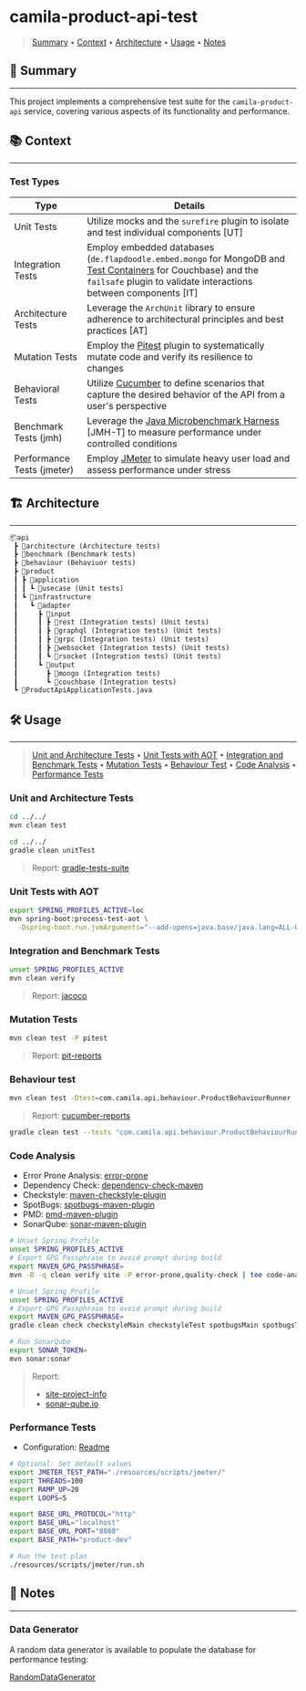 # camila-product-api-test

> [Summary](#-summary)
  • [Context](#-context)
  • [Architecture](#-architecture)
  • [Usage](#-usage)
  • [Notes](#-notes)

## 📜 Summary

---

This project implements a comprehensive test suite for the `camila-product-api` service, covering various aspects of its functionality and performance.

## 📚 Context

---

### Test Types

| Type                       | Details                                                                                                                                                                                                                           |
|----------------------------|-----------------------------------------------------------------------------------------------------------------------------------------------------------------------------------------------------------------------------------|
| Unit Tests                 | Utilize mocks and the `surefire` plugin to isolate and test individual components [UT]                                                                                                                                            |
| Integration Tests          | Employ embedded databases (`de.flapdoodle.embed.mongo` for MongoDB and [Test Containers](https://testcontainers.com/modules/couchbase/) for Couchbase) and the `failsafe` plugin to validate interactions between components [IT] |
| Architecture Tests         | Leverage the `ArchUnit` library to ensure adherence to architectural principles and best practices [AT]                                                                                                                           |
| Mutation Tests             | Employ the [Pitest](https://github.com/pitest/pitest-junit5-plugin.git) plugin to systematically mutate code and verify its resilience to changes                                                                                 |
| Behavioral Tests           | Utilize [Cucumber](https://cucumber.io/docs/guides/) to define scenarios that capture the desired behavior of the API from a user's perspective                                                                                   |
| Benchmark Tests (jmh)      | Leverage the [Java Microbenchmark Harness](https://github.com/openjdk/jmh) [JMH-T] to measure performance under controlled conditions                                                                                             |
| Performance Tests (jmeter) | Employ [JMeter](https://jmeter.apache.org) to simulate heavy user load and assess performance under stress                                                                                                                        |

## 🏗️ Architecture

---

```txt
📦api
 ┣ 📂architecture (Architecture tests)
 ┣ 📂benchmark (Benchmark tests)
 ┣ 📂behaviour (Behaviuor tests)
 ┣ 📂product
 ┃ ┣ 📂application
 ┃ ┃ ┗ 📂usecase (Unit tests)
 ┃ ┗ 📂infrastructure
 ┃   ┗ 📂adapter
 ┃     ┣ 📂input
 ┃     ┃ ┣ 📂rest (Integration tests) (Unit tests)
 ┃     ┃ ┣ 📂graphql (Integration tests) (Unit tests)
 ┃     ┃ ┣ 📂grpc (Integration tests) (Unit tests)
 ┃     ┃ ┣ 📂websocket (Integration tests) (Unit tests)
 ┃     ┃ ┗ 📂rsocket (Integration tests) (Unit tests)
 ┃     ┗ 📂output
 ┃       ┣ 📂mongo (Integration tests)
 ┃       ┗ 📂couchbase (Integration tests)
 ┗ 📜ProductApiApplicationTests.java
```

## 🛠️ Usage

---

> [Unit and Architecture Tests](#unit-and-architecture-tests)
  • [Unit Tests with AOT](#unit-tests-with-aot)
  • [Integration and Benchmark Tests](#integration-and-benchmark-tests)
  • [Mutation Tests](#mutation-tests)
  • [Behaviour Test](#behaviour-test)
  • [Code Analysis](#code-analysis)
  • [Performance Tests](#performance-tests)

### Unit and Architecture Tests

```bash
cd ../../
mvn clean test
```

```bash
cd ../../
gradle clean unitTest
```

> Report: [gradle-tests-suite](./../../build/reports/tests/test/index.html)

### Unit Tests with AOT

```bash
export SPRING_PROFILES_ACTIVE=loc
mvn spring-boot:process-test-aot \
  -Dspring-boot.run.jvmArguments="--add-opens=java.base/java.lang=ALL-UNNAMED"
```

### Integration and Benchmark Tests

```bash
unset SPRING_PROFILES_ACTIVE
mvn clean verify
```

> Report: [jacoco](./../../target/site/jacoco/index.html)

### Mutation Tests

```bash
mvn clean test -P pitest
```

> Report: [pit-reports](./../../target/pit-reports/index.html)

### Behaviour test

```bash
mvn clean test -Dtest=com.camila.api.behaviour.ProductBehaviourRunner
```

> Report: [cucumber-reports](./../../target/cucumber-reports/Cucumber.html)

```bash
gradle clean test --tests "com.camila.api.behaviour.ProductBehaviourRunner"
```

### Code Analysis

* Error Prone Analysis: [error-prone](https://github.com/google/error-prone)
* Dependency Check: [dependency-check-maven](https://jeremylong.github.io/DependencyCheck/dependency-check-maven/)
* Checkstyle: [maven-checkstyle-plugin](https://checkstyle.sourceforge.io/)
* SpotBugs: [spotbugs-maven-plugin](https://spotbugs.github.io/)
* PMD: [pmd-maven-plugin](https://pmd.github.io/)
* SonarQube: [sonar-maven-plugin](https://docs.sonarqube.org/latest/analysis/scan/sonarscanner-for-maven/)

```bash
# Unset Spring Profile
unset SPRING_PROFILES_ACTIVE
# Export GPG Passphrase to avoid prompt during build
export MAVEN_GPG_PASSPHRASE=
mvn -B -q clean verify site -P error-prone,quality-check | tee code-analysis.log
```

```bash
# Unset Spring Profile
unset SPRING_PROFILES_ACTIVE
# Export GPG Passphrase to avoid prompt during build
export MAVEN_GPG_PASSPHRASE=
gradle clean check checkstyleMain checkstyleTest spotbugsMain spotbugsTest dependencyCheckAnalyze | tee code-analysis.log
```

```bash
# Run SonarQube
export SONAR_TOKEN=
mvn sonar:sonar
```

> Report: 
>  - [site-project-info](./../../target/site/project-info.html)
>  - [sonar-qube.io](https://sonarcloud.io/summary/overall?id=JuanPabloJimenezEsclusa_camila-services&branch=main)

### Performance Tests

* Configuration: [Readme](./resources/scripts/jmeter)

```bash
# Optional: Set default values
export JMETER_TEST_PATH="./resources/scripts/jmeter/"
export THREADS=100
export RAMP_UP=20 
export LOOPS=5

export BASE_URL_PROTOCOL="http"
export BASE_URL="localhost"
export BASE_URL_PORT="8080"
export BASE_PATH="product-dev"

# Run the test plan
./resources/scripts/jmeter/run.sh
```

## 📝 Notes

---

### Data Generator

A random data generator is available to populate the database for performance testing:

[RandomDataGenerator](java/com/camila/api/product/infrastructure/adapter/output/RandomDataGenerator.java)
